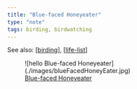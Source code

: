 ```yaml
---
title: "Blue-faced Honeyeater"
type: "note"
tags: birding, birdwatching
---
```


See also: [[birding]], [[life-list]]

<figure markdown="span">
    ![hello Blue-faced Honeyeater](./images/blueFacedHoneyEater.jpg)
    <figcaption><a href="https://en.wikipedia.org/wiki/Blue-faced_honeyeater">Blue-faced Honeyeater</a></figcaption>
</figure>

[//begin]: # "Autogenerated link references for markdown compatibility"
[birding]: birding "Birding"
[life-list]: life-list "Life list"
[//end]: # "Autogenerated link references"